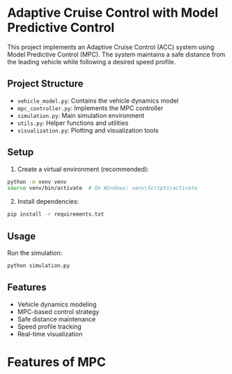 # Adaptive Cruise Control with Model Predictive Control

This project implements an Adaptive Cruise Control (ACC) system using Model Predictive Control (MPC). The system maintains a safe distance from the leading vehicle while following a desired speed profile.

## Project Structure

- `vehicle_model.py`: Contains the vehicle dynamics model
- `mpc_controller.py`: Implements the MPC controller
- `simulation.py`: Main simulation environment
- `utils.py`: Helper functions and utilities
- `visualization.py`: Plotting and visualization tools

## Setup

1. Create a virtual environment (recommended):
```bash
python -m venv venv
source venv/bin/activate  # On Windows: venv\Scripts\activate
```

2. Install dependencies:
```bash
pip install -r requirements.txt
```

## Usage

Run the simulation:
```bash
python simulation.py
```

## Features

- Vehicle dynamics modeling
- MPC-based control strategy
- Safe distance maintenance
- Speed profile tracking
- Real-time visualization 

# Features of MPC